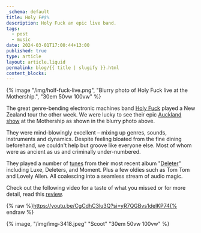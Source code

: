 ```yaml
---
_schema: default
title: Holy F#$%
description: Holy Fuck an epic live band.
tags:
  - post
  - music
date: 2024-03-01T17:00:44+13:00
published: true
type: article
layout: article.liquid
permalink: blog/{{ title | slugify }}.html
content_blocks:
---
```

{% image "/img/holf-fuck-live.png", "Blurry photo of Holy Fuck live at the Mothership.", "30em 50vw 100vw" %}

The great genre-bending electronic machines band <a href="https://www.holyfuckmusic.com/" title="Homepage for Holy Fuck" target="_blank" rel="noopener">Holy Fuck</a> played a New Zealand tour the other week. We were lucky to see their epic <a href="https://www.undertheradar.co.nz/news/21097/Holy-Fuck-Touring-New-Zealand-In-February.utr" title="Click to read about their NZ tour." target="_blank" rel="noopener">Auckland show</a> at the Mothership as shown in the blurry photo above.

They were mind-blowingly excellent –&nbsp;mixing up genres, sounds, instruments and dynamics. Despite feeling bloated from the fine dining beforehand, we couldn't help but groove like everyone else. Most of whom were as ancient as us and criminally under-numbered.

They played a number of <a href="https://www.setlist.fm/setlist/holy-fuck/2024/the-mothership-auckland-new-zealand-2bad942e.html" title="Set list from the show at Mothership" target="_blank" rel="noopener">tunes</a> from their most recent album "<a href="https://holyfuck.bandcamp.com/album/deleter" title="Grab Deleter from their Bandcamp" target="_blank" rel="noopener">Deleter</a>" including Luxe, Deleters, and Moment. Plus a few oldies such as Tom Tom and Lovely Allen. All coalescing into a seamless stream of audio magic.

Check out the following video for a taste of what you missed or for more detail, read this <a href="https://13thfloor.co.nz/holy-fuck-the-mothership-february-16-2024/" title="Review of Holy Fuck by the 13th Floor." target="_blank" rel="noopener">review</a>.

{% raw %}https://youtu.be/CgCdhC3lu3Q?si=yR7QGBvs1delKP74{% endraw %}

{% image, "/img/img-3418.jpeg" "Scoot" "30em 50vw 100vw" %}